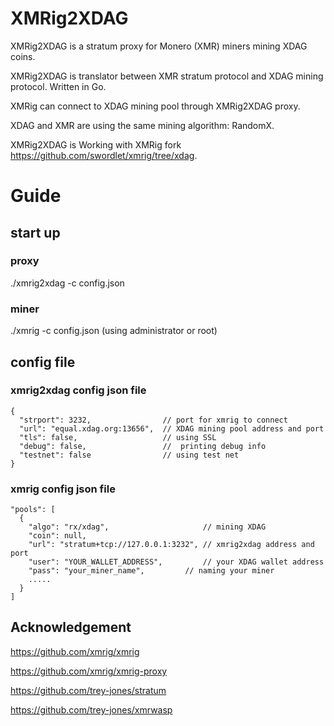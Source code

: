 # XMRig2XDAG

XMRig2XDAG is a stratum proxy for  Monero (XMR) miners mining XDAG coins. 

XMRig2XDAG is translator between XMR stratum protocol and XDAG mining protocol. Written in Go.

XMRig can connect to XDAG mining pool through XMRig2XDAG proxy.

XDAG and XMR are using the same mining algorithm: RandomX.

XMRig2XDAG is Working with XMRig fork  https://github.com/swordlet/xmrig/tree/xdag.

# Guide


## start up

### proxy
./xmrig2xdag -c config.json

### miner
./xmrig -c config.json  (using administrator or root)

## config file

### xmrig2xdag config json file

    {
      "strport": 3232,                // port for xmrig to connect
      "url": "equal.xdag.org:13656",  // XDAG mining pool address and port
      "tls": false,                   // using SSL
      "debug": false,                 //  printing debug info
      "testnet": false                // using test net
    }

### xmrig config json file

    "pools": [
      {
        "algo": "rx/xdag",                     // mining XDAG
        "coin": null,
        "url": "stratum+tcp://127.0.0.1:3232", // xmrig2xdag address and port
        "user": "YOUR_WALLET_ADDRESS",         // your XDAG wallet address
        "pass": "your_miner_name",		   // naming your miner
        .....
      }
    ]

## Acknowledgement
https://github.com/xmrig/xmrig

https://github.com/xmrig/xmrig-proxy

https://github.com/trey-jones/stratum

https://github.com/trey-jones/xmrwasp